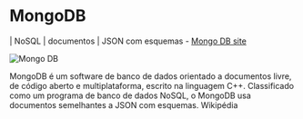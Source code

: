 # MongoDB
| NoSQL | documentos | JSON com esquemas - [Mongo DB site](https://www.googleadservices.com/pagead/aclk?sa=L&ai=DChcSEwjnufyCtLmBAxUvMdQBHUezC1IYABAAGgJvYQ&gclid=CjwKCAjwsKqoBhBPEiwALrrqiBW1Ia0Lrdq6almBQQlOiwIzPkoYz23CMzDM9OCS3qOubRqTvbA6sxoCQ-gQAvD_BwE&ohost=www.google.com&cid=CAESauD2gDCLqTrny4V6gqXZu8vZTd2d6o-BGuwXzfjf2AgSoD7j1BnZg7Zj6MInd_ME4sTiNJUnMDa2LYYgBISpgj_VubThzQc-OX66tUdWbz-wXAoNPjcIB-Dk_u7T6G1e8BAc7zzypJuI0cw&sig=AOD64_3rIahO5J1wH8XOnLpua4Ng-Et1cA&q&adurl&ved=2ahUKEwiNk_CCtLmBAxUKrJUCHQwPDF0Q0Qx6BAgGEAE)

![Mongo DB](https://github.com/area-41/MongoDB/assets/87396846/7461e0d5-cba8-45d1-a7ce-abf91f876969)

MongoDB é um software de banco de dados orientado a documentos livre, de código aberto e multiplataforma, escrito na linguagem C++. Classificado como um programa de banco de dados NoSQL, o MongoDB usa documentos semelhantes a JSON com esquemas. Wikipédia

